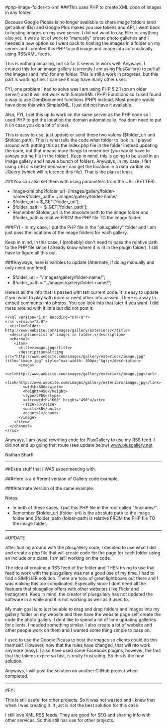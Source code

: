 

#php-image-folder-to-xml
###This uses PHP to create XML code of images in any folder.

Because Google Picasa is no longer available to share image folders (and get ablum IDs) and Google Plus makes you use tokens and API, I went back to hosting images on my own server. I did not want to use Flikr or anything else yet. It was a lot of work to "manually" create photo galleries and I needed a new option so I went back to hosting the images in a folder on my server and I created this PHP to pull image and image info automatically using RSS/XML feeds.

This is nothing amazing, but so far it seems to work well. Anyways, I created this for an image gallery (currently I am using PlusGallery) to pull all the images (and info) for any folder. This is still a work in progress, but this part is working fine. I can see it may have many other uses.

FYI, one problem I had to solve was I am using PHP 5.2.1 (on an older server) and it will not work with SimpleXML (PHP) Functions so I used found a way to use DomDocument functions (PHP) instead. Most people would have done this with SimpleXML. I just did not have it available. 

Also, FYI, I set this up to work on the same server as the PHP code so I used PHP to get the location the domain automatically. You dont need to put it (in case you do a lot of sites).

This is easy to use, just update or send these two values ($folder_url and $folder_path). This is what tells the code what folder to look in. I played around with putting this as the index.php file in the folder instead updating the code, but that means more things to remember (you would have to always put he file in the folder). Keep in mind, this is going to be used in an image gallery and I have a bunch of folders. Anyways, in my case, I felt using URLs is better becasue I can get the location in a data varible via JQuery (which will reference this file). That is the plan at least. 

###You can also set them with using parameters from the URL (BETTER).

- image-xml.php?folder_url=/images/gallery/folder-name/&folder_path=../images/gallery/folder-name/
- $folder_url = $_GET['folder_url'];
- $folder_path = $_GET['folder_path'];
- Remember $folder_url  is the absolute path to the image folder and $folder_path is relative FROM the PHP file TO the image folder.

###FYI - In my case, I put the PHP file in the "plusgallery" folder and I am just pass the locations of the image folders for each gallery.
    <div id="plusgallery" data-type="local" data-image-path="/images/gallery/folder-name/"></div>
    
Keep in mind, in this case, I (probably) don't need to pass the relative path to the PHP file since I already know where it is (it in the plugin folder). I still have to figure all this out.

###Anyways, here is varibles to update (Alternate, if doing manually and only need one feed).

- $folder_url = "/images/gallery/folder-name/";
- $folder_path = "../images/gallery/folder-name/";

Here is all the info that is passed with teh current code. It is easy to update if you want to play with more or need other info passed. There is a way to embed comments into photos. You can look into that later if you want. I did mess around with it little but did not post it.


    <?xml version="1.0" encoding="UTF-8"?>
    <rss version="2.0">
      <title>Folder: http://www.website.com/images/gallery/exteriors/</title>
      <description>List of images in folder.</description>
      <channel>
        <item>
          <title>image.jpg</title>
          <description>&lt;img src="http://www.website.com/images/gallery/exteriors/image.jpg" title="image.jpg" style="max-width: 300px;"&gt;</description>
          <image>
            <url>http://www.website.com/images/gallery/exteriors/image.jpg</url>
            <link>http://www.website.com/images/gallery/exteriors/image.jpg</link>
            <width>600</width>
            <height>450</height>
            <type>JPEG</type>
            <attr>width="600" height="450"</attr>
            <size>33</size>
            <units>kB</units>
            <count>1</count>
          </image>
        </item>
      </channel>
    </rss>

Anyways, I am (was) rewriting code for PlusGallery to use my RSS feed. I did not end up going that route (see update below)
www.plusgallery.net

Nathan Sharfi

--------------------

##Extra stuff that I WAS experimenting with.

###Here is a different version of Gallery code example.
    <div id="plusgallery" data-type="local" data-image-path="/includes/image-xml.php?folder_url=/images/gallery/folder-name/&folder_path=../images/gallery/folder-name/"></div>

###Alternate Version of the same example.
    <div id="plusgallery" data-type="local" data-image-path="/includes/image-xml.php" folder-url="/images/gallery/folder-name/" folder-path="../images/gallery/folder-name/"></div>

Notes:
- In both of these cases, I put this PHP file in the root called "/includes/".
- Remember $folder_url (folder-url) is the absolute path to the image folder and $folder_path (folder-path) is relative FROM the PHP file TO the image folder.

--------------------

#UPDATE

After fidding around with the plusgallery code, I decided to use what I did and create a php file that will create code for the page for each folder using an include or a class. I am still working on the code. 

The idea of creating a RSS feed of the folder and THEN trying to use that feed to work with the plusgallery was not a good use of my time. I had to find a SIMPLIER solution. There are tons of great lightboxes out there and I was making this too complicated. Especailly since I dont need all the featuers that plusgalley offers with other websites (like Flickr and Instagram). Keep in mind, the creator of plusgallery has not updated the software in a while and it is not working as well as it used to.

My main goal is to just be able to drag and drop folders and images into my gallery folder on my website and then have the website page self create the code the photo gallery. I dont like to spend a lot of time updating galleries for clients. I needed something similar. I also create a lot of website and other people work on them and I wanted some thing simple to pass on. 

I used to use the Google Picasa to host the images so clients could do this themself. However, now that the rules have changed, that will nto work anymore (easy). I also have used some Facebook plugins, however, the fact that the tokens expire so fast, is really frustrating. So this is the new solution.

Anyways, I will post the solution on another GitHub project when completed.


--------------------

#FYI

This is still useful for other projects. So it was not wasted and I knew that when I was creating it. It just is not the best solution for this case.

I still love XML RSS feeds. They are good for SEO and sharing info with other services. So this still has use for other projects.

